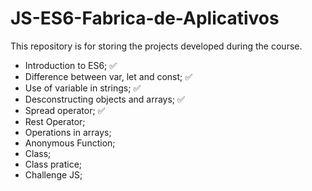 # JS-ES6-Fabrica-de-Aplicativos
This repository is for storing the projects developed during the course.
- Introduction to ES6; ✅
- Difference between var, let and const; ✅
- Use of variable in strings; ✅
- Desconstructing objects and arrays; ✅
- Spread operator; ✅
- Rest Operator;
- Operations in arrays;
- Anonymous Function;
- Class;
- Class pratice;
- Challenge JS;
